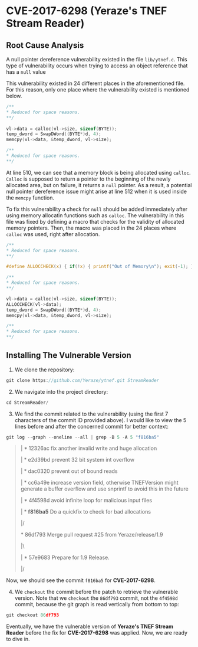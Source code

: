 # CVE-2017-6298 (Yeraze's TNEF Stream Reader)

## Root Cause Analysis

A null pointer dereference vulnerability existed in the file `lib/ytnef.c`. This type of vulnerability occurs when trying to access an object reference that has a `null` value

This vulnerability existed in 24 different places in the aforementioned file. For this reason, only one place where the vulnerability existed is mentioned below.

```C
/**
* Reduced for space reasons.
**/
    
vl->data = calloc(vl->size, sizeof(BYTE));
temp_dword = SwapDWord((BYTE*)d, 4);
memcpy(vl->data, &temp_dword, vl->size);

/**
* Reduced for space reasons.
**/
```

At line 510, we can see that a memory block is being allocated using `calloc`. `Calloc` is supposed to return a pointer to the beginning of the newly allocated area, but on failure, it returns a `null` pointer. As a result, a potential null pointer dereference issue might arise at line 512 when it is used inside the `memcpy` function.

To fix this vulnerability a check for `null` should be added immediately after using memory allocatin functions such as `calloc`. The vulnerability in this file was fixed by defining a macro that checks for the validity of allocated memory pointers. Then, the macro was placed in the 24 places where `calloc` was used, right after allocation.
 
```C
/**
* Reduced for space reasons.
**/

#define ALLOCCHECK(x) { if(!x) { printf("Out of Memory\n"); exit(-1); } }

/**
* Reduced for space reasons.
**/

vl->data = calloc(vl->size, sizeof(BYTE));
ALLOCCHECK(vl->data);
temp_dword = SwapDWord((BYTE*)d, 4);
memcpy(vl->data, &temp_dword, vl->size);

/**
* Reduced for space reasons.
**/
```

## Installing The Vulnerable Version

1. We clone the repository:

```C
git clone https://github.com/Yeraze/ytnef.git StreamReader
```

2. We navigate into the project directory:

```C
cd StreamReader/
```

3. We find the commit related to the vulnerability (using the first 7 characters of the commit ID provided above). I would like to view the 5 lines before and after the concerned commit for better context:

```C
git log --graph --oneline --all | grep -B 5 -A 5 "f816ba5"
```

> |  * 12326ac fix another invalid write and huge allocation
> 
> |  * e2d39bd prevent 32 bit system int overflow
> 
> |  * dac0320 prevent out of bound reads
> 
> |  * cc6a49e increase version field, otherwise TNEFVersion might generate a buffer overflow and use snprintf to avoid this in the future
> 
> |  * 4f4598d avoid infinite loop for malicious input files
> 
> |  * **f816ba5** Do a quickfix to check for bad allocations
> 
> |/
> 
> \*   86df793 Merge pull request #25 from Yeraze/release/1.9
> 
> |\
> 
> |  * 57e9683 Prepare for 1.9 Release.
> 
> |/ 

Now, we should see the commit `f816ba5` for **CVE-2017-6298**.

4. We `checkout` the commit before the patch to retrieve the vulnerable version. Note that we `checkout` the `86df793` commit, not the `4f4598d` commit, because the git graph is read vertically from bottom to top:

```C
git checkout 86df793
```

Eventually, we have the vulnerable version of **Yeraze's TNEF Stream Reader** before the fix for **CVE-2017-6298** was applied. Now, we are ready to dive in.





